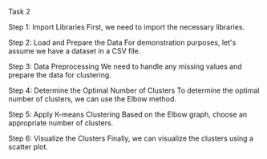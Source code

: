 Task 2

Step 1: Import Libraries
        First, we need to import the necessary libraries.
        
Step 2: Load and Prepare the Data
        For demonstration purposes, let's assume we have a dataset in a CSV file.
        
Step 3: Data Preprocessing
        We need to handle any missing values and prepare the data for clustering.
        
Step 4: Determine the Optimal Number of Clusters
        To determine the optimal number of clusters, we can use the Elbow method.
        
Step 5: Apply K-means Clustering
        Based on the Elbow graph, choose an appropriate number of clusters.
        
Step 6: Visualize the Clusters
        Finally, we can visualize the clusters using a scatter plot.
